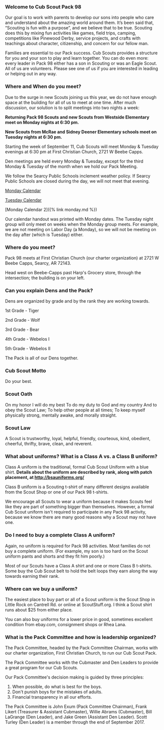 ### Welcome to Cub Scout Pack 98
Our goal is to work with parents to develop our sons into people who care and understand about the amazing world around them. It’s been said that, “Scouting is fun with a purpose”, and we believe that to be true. Scouting does this by mixing fun activities like games, field trips, camping, competitions like Pinewood Derby, service projects, and crafts with teachings about character, citizenship, and concern for our fellow man.

Families are essential to our Pack success. Cub Scouts provides a structure for you and your son to play and learn together. You can do even more: every leader in Pack 98 either has a son in Scouting or was an Eagle Scout. All of us are volunteers. Please see one of us if you are interested in leading or helping out in any way.

### Where and When do you meet?
Due to the surge in new Scouts joining us this year, we do not have enough space at the building for all of us to meet at one time. After much discussion, our solution is to split meetings into two nights a week:

**Returning Pack 98 Scouts and new Scouts from Westside Elementary meet on Monday nights at 6:30 pm.**

**New Scouts from McRae and Sidney Deener Elementary schools meet on Tuesday nights at 6:30 pm.**

Starting the week of September 11, Cub Scouts will meet Monday & Tuesday evenings at 6:30 pm at First Christian Church, 2721 W Beebe Capps.

Den meetings are held every Monday & Tuesday, except for the third Monday & Tuesday of the month when we hold our Pack Meeting.

We follow the Searcy Public Schools inclement weather policy. If Searcy Public Schools are closed during the day, we will not meet that evening. 

[Monday Calendar](monday.html)

[Tuesday Calendar](tuesday.html)

[Monday Calendar 2]({% link monday.md %})

Our calendar handout was printed with Monday dates. The Tuesday night group will only meet on weeks when the Monday group meets. For example, we are not meeting on Labor Day (a Monday), so we will not be meeting on the day after (which is Tuesday) either.

### Where do you meet?
Pack 98 meets at First Christian Church (our charter organization) at 2721 W Beebe Capps, Searcy, AR 72143.

Head west on Beebe-Capps past Harp's Grocery store, through the intersection; the building is on your left.

### Can you explain Dens and the Pack?
Dens are organized by grade and by the rank they are working towards.

1st Grade - Tiger

2nd Grade - Wolf

3rd Grade - Bear

4th Grade - Webelos I

5th Grade - Webelos II

The Pack is all of our Dens together.

### Cub Scout Motto
Do your best.

### Scout Oath
On my honor I will do my best
To do my duty to God and my country
And to obey the Scout Law;
To help other people at all times;
To keep myself physically strong,
mentally awake, and morally straight.

### Scout Law
A Scout is trustworthy, loyal, helpful, friendly, courteous, kind, obedient, cheerful, thrifty, brave, clean, and reverent. 

### What about uniforms? What is a Class A vs. a Class B uniform?
Class A uniform is the traditional, formal Cub Scout Uniform with a blue shirt. **Details about the uniform are described by rank, along with patch placement, at http://bsauniforms.org/**

Class B uniform is a Scouting t-shirt of many different designs available from the Scout Shop or one of our Pack 98 t-shirts.

We encourage all Scouts to wear a uniform because it makes Scouts feel like they are part of something bigger than themselves. However, a formal Cub Scout uniform isn't required to participate in any Pack 98 activity, because we know there are many good reasons why a Scout may not have one.

### Do I need to buy a complete Class A uniform?
Again, no uniform is required for Pack 98 activities. Most families do not buy a complete uniform. (For example, my son is too hard on the Scout uniform pants and shorts and they fit him poorly.)

Most of our Scouts have a Class A shirt and one or more Class B t-shirts. Some buy the Cub Scout belt to hold the belt loops they earn along the way towards earning their rank.

### Where can we buy a uniform?
The easiest place to buy part or all of a Scout uniform is the Scout Shop in Little Rock on Cantrell Rd. or online at ScoutStuff.org. I think a Scout shirt runs about $25 from either place.

You can also buy uniforms for a lower price in good, sometimes excellent condition from ebay.com, consignment shops or Rhea Lana.

### What is the Pack Committee and how is leadership organized?
The Pack Committee, headed by the Pack Committee Chairman, works with our charter organization, First Christian Church, to run our Cub Scout Pack.

The Pack Committee works with the Cubmaster and Den Leaders to provide a great program for our Cub Scouts.

Our Pack Committee's decision making is guided by three principles:
1. When possible, do what is best for the boys.
2. Don't punish boys for the mistakes of adults.
3. Financial transparency in all our efforts.

The Pack Committee is John Exum (Pack Committee Chairman), Frank Likert (Treasurer & Assistant Cubmaster), Willie Abrams (Cubmaster), Bill LaGrange (Den Leader), and Jake Green (Assistant Den Leader). Scott Turley (Den Leader) is a member through the end of September 2017.
